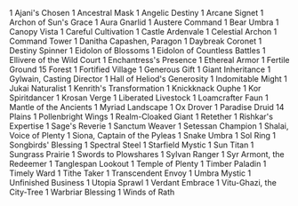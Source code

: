 1 Ajani's Chosen
1 Ancestral Mask
1 Angelic Destiny
1 Arcane Signet
1 Archon of Sun's Grace
1 Aura Gnarlid
1 Austere Command
1 Bear Umbra
1 Canopy Vista
1 Careful Cultivation
1 Castle Ardenvale
1 Celestial Archon
1 Command Tower
1 Danitha Capashen, Paragon
1 Daybreak Coronet
1 Destiny Spinner
1 Eidolon of Blossoms
1 Eidolon of Countless Battles
1 Ellivere of the Wild Court
1 Enchantress's Presence
1 Ethereal Armor
1 Fertile Ground
15 Forest
1 Fortified Village
1 Generous Gift
1 Giant Inheritance
1 Gylwain, Casting Director
1 Hall of Heliod's Generosity
1 Indomitable Might
1 Jukai Naturalist
1 Kenrith's Transformation
1 Knickknack Ouphe
1 Kor Spiritdancer
1 Krosan Verge
1 Liberated Livestock
1 Loamcrafter Faun
1 Mantle of the Ancients
1 Myriad Landscape
1 Ox Drover
1 Paradise Druid
14 Plains
1 Pollenbright Wings
1 Realm-Cloaked Giant
1 Retether
1 Rishkar's Expertise
1 Sage's Reverie
1 Sanctum Weaver
1 Setessan Champion
1 Shalai, Voice of Plenty
1 Siona, Captain of the Pyleas
1 Snake Umbra
1 Sol Ring
1 Songbirds' Blessing
1 Spectral Steel
1 Starfield Mystic
1 Sun Titan
1 Sungrass Prairie
1 Swords to Plowshares
1 Sylvan Ranger
1 Syr Armont, the Redeemer
1 Tanglespan Lookout
1 Temple of Plenty
1 Timber Paladin
1 Timely Ward
1 Tithe Taker
1 Transcendent Envoy
1 Umbra Mystic
1 Unfinished Business
1 Utopia Sprawl
1 Verdant Embrace
1 Vitu-Ghazi, the City-Tree
1 Warbriar Blessing
1 Winds of Rath